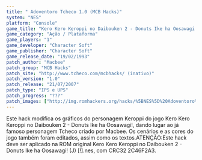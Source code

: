 ```yaml
---
title: " Adoventoro Tcheco 1.0 (MCB Hacks)"
system: "NES"
platform: "Console"
game_title: "Kero Kero Keroppi no Daibouken 2 - Donuts Ike ha Oosawagi!"
game_category: "Ação / Plataforma"
game_players: "1"
game_developer: "Character Soft"
game_publisher: "Character Soft"
game_release_date: "19/02/1993"
patch_author: "Macbee"
patch_group: "MCB Hacks"
patch_site: "http://www.tcheco.com/mcbhacks/ (inativo)"
patch_version: "1.0"
patch_release: "21/07/2007"
patch_type: "IPS e UPS"
patch_progress: "???"
patch_images: ["http://img.romhackers.org/hacks/%5BNES%5D%20Adoventoro%20Tcheco%20-%20MCB%20Hacks%20-%201.png","http://img.romhackers.org/hacks/%5BNES%5D%20Adoventoro%20Tcheco%20-%20MCB%20Hacks%20-%202.png","http://img.romhackers.org/hacks/%5BNES%5D%20Adoventoro%20Tcheco%20-%20MCB%20Hacks%20-%203.png"]
---
```

Este hack modifica os gráficos do personagem Keroppi do jogo Kero Kero Keroppi no Daibouken 2 - Donuts Ike ha Oosawagi!, dando lugar ao já famoso personagem Tcheco criado por Macbee. Os cenários e as cores do jogo também foram editados, assim como os textos.ATENÇÃO:Este hack deve ser aplicado na ROM original Kero Kero Keroppi no Daibouken 2 - Donuts Ike ha Oosawagi! (J) [!].nes, com CRC32 2C46F2A3.